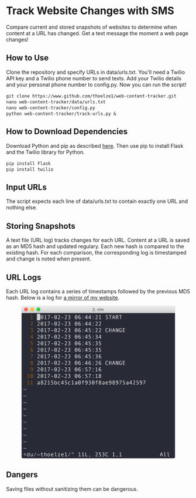 # Track Website Changes with SMS
Compare current and stored snapshots of websites to determine when content at a URL has changed. Get a text message the moment a web page changes!

## How to Use
Clone the repository and specify URLs in data/urls.txt. You'll need a Twilio API key and a Twilio phone number to send texts. Add your Twilio details and your personal phone number to config.py. Now you can run the script!

    git clone https://www.github.com/thoelze1/web-content-tracker.git
    nano web-content-tracker/data/urls.txt
    nano web-content-tracker/config.py
    python web-content-tracker/track-urls.py &

## How to Download Dependencies 

Download Python and pip as described [here](http://thelazylog.com/install-python-as-local-user-on-linux/). Then use pip to install Flask and the Twilio library for Python.

    pip install Flask
    pip install twilio

## Input URLs
The script expects each line of data/urls.txt to contain exactly one URL and nothing else.

## Storing Snapshots
A text file (URL log) tracks changes for each URL. Content at a URL is saved as an MD5 hash and updated regulary. Each new hash is compared to the existing hash. For each comparison, the corresponding log is timestamped and change is noted when present.

## URL Logs
Each URL log contains a series of timestamps followed by the previous MD5 hash. Below is a log for [a mirror of my website](http://bingweb.binghamton.edu/~thoelze1/).

<p align="center">
  <img src="log.jpg" width="420px" height="auto"/>
</p>

## Dangers
Saving files without sanitizing them can be dangerous.
